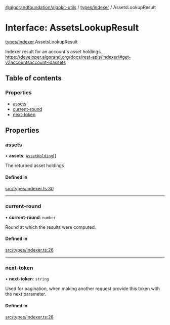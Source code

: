 [@algorandfoundation/algokit-utils](../index.md) / [types/indexer](../modules/types_indexer.md) / AssetsLookupResult

# Interface: AssetsLookupResult

[types/indexer](../modules/types_indexer.md).AssetsLookupResult

Indexer result for an account's asset holdings, https://developer.algorand.org/docs/rest-apis/indexer/#get-v2accountsaccount-idassets

## Table of contents

### Properties

- [assets](types_indexer.AssetsLookupResult.md#assets)
- [current-round](types_indexer.AssetsLookupResult.md#current-round)
- [next-token](types_indexer.AssetsLookupResult.md#next-token)

## Properties

### assets

• **assets**: [`AssetHolding`](types_indexer.AssetHolding.md)[]

The returned asset holdings

#### Defined in

[src/types/indexer.ts:30](https://github.com/algorandfoundation/algokit-utils-ts/blob/main/src/types/indexer.ts#L30)

___

### current-round

• **current-round**: `number`

Round at which the results were computed.

#### Defined in

[src/types/indexer.ts:26](https://github.com/algorandfoundation/algokit-utils-ts/blob/main/src/types/indexer.ts#L26)

___

### next-token

• **next-token**: `string`

Used for pagination, when making another request provide this token with the next parameter.

#### Defined in

[src/types/indexer.ts:28](https://github.com/algorandfoundation/algokit-utils-ts/blob/main/src/types/indexer.ts#L28)
